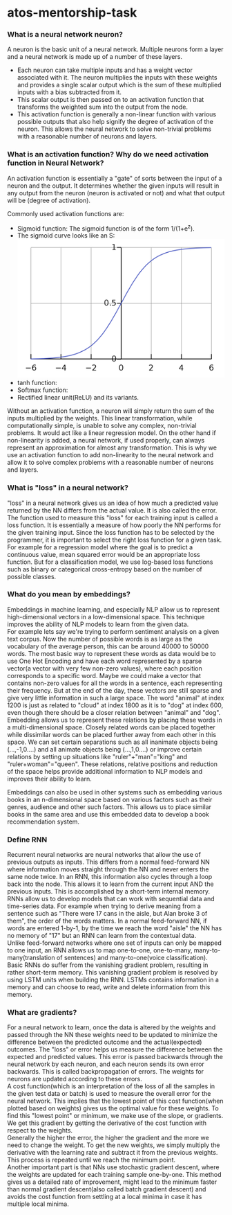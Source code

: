 # atos-mentorship-task
 
### What is a neural network neuron?
A neuron is the basic unit of a neural network. Multiple neurons form a layer and a neural network is made up of a number of these layers.  
- Each neuron can take multiple inputs and has a weight vector associated with it. The neuron multiplies the inputs with these weights and provides a single scalar output which is the sum of these multiplied inputs with a bias subtracted from it.  
- This scalar output is then passed on to an activation function that transforms the weighted sum into the output from the node.  
- This activation function is generally a non-linear function with various possible outputs that also help signify the degree of activation of the neuron. This allows the neural network to solve non-trivial problems with a reasonable number of neurons and layers.
  
### What is an activation function? Why do we need activation function in Neural Network?  
An activation function is essentially a "gate" of sorts between the input of a neuron and the output. It determines whether the given inputs will result in any output from the neuron (neuron is activated or not) and what that output will be (degree of activation).  

Commonly used activation functions are:
- Sigmoid function:  The sigmoid function is of the form 1/(1+e<sup>z</sup>).
 - The sigmoid curve looks like an S: ![Sigmoid Graph](images/SigmoidGraph.png)
- tanh function: 
- Softmax function:
- Rectified linear unit(ReLU) and its variants.
  
Without an activation function, a neuron will simply return the sum of the inputs multiplied by the weights. This linear transformation, while computationally simple, is unable to solve any complex, non-trivial problems. It would act like a linear regression model. On the other hand if non-linearity is added, a neural network, if used properly, can always represent an approximation for almost any transformation. This is why we use an activation function to add non-linearity to the neural network and allow it to solve complex problems with a reasonable number of neurons and layers.  
  
### What is "loss" in a neural network?
"loss" in a neural network gives us an idea of how much a predicted value returned by the NN differs from the actual value. It is also called the error. The function used to measure this "loss" for each training input is called a loss function. It is essentially a measure of how poorly the NN performs for the given training input. Since the loss function has to be selected by the programmer, it is important to select the right loss function for a given task. For example for a regression model where the goal is to predict a continuous value, mean squared error would be an appropriate loss function. But for a classification model, we use log-based loss functions such as binary or categorical cross-entropy based on the number of possible classes.

### What do you mean by embeddings?  
Embeddings in machine learning, and especially NLP allow us to represent high-dimensional vectors in a low-dimensional space. This technique improves the ability of NLP models to learn from the given data.  
For example lets say we're trying to perform sentiment analysis on a given text corpus. Now the number of possible words is as large as the vocabulary of the average person, this can be around 40000 to 50000 words. The most basic way to represent these words as data would be to use One Hot Encoding and have each word represented by a sparse vector(a vector with very few non-zero values), where each position corresponds to a specific word. Maybe we could make a vector that contains non-zero values for all the words in a sentence, each representing their frequency. But at the end of the day, these vectors are still sparse and give very little information in such a large space. The word "animal" at index 1200 is just as related to "cloud" at index 1800 as it is to "dog" at index 600, even though there should be a closer relation between "animal" and "dog".  
Embedding allows us to represent these relations by placing these words in a multi-dimensional space. Closely related words can be placed together while dissimilar words can be placed further away from each other in this space. We can set certain separations such as all inanimate objects being (...,-1,0....) and all animate objects being (...,1,0....) or improve certain relations by setting up situations like "ruler"+"man"="king" and "ruler+woman"="queen". These relations, relative positions and reduction of the space helps provide additional information to NLP models and improves their ability to learn.  

Embeddings can also be used in other systems such as embedding various books in an n-dimensional space based on various factors such as their genres, audience and other such factors. This allows us to place similar books in the same area and use this embedded data to develop a book recommendation system.  
  
### Define RNN
Recurrent neural networks are neural networks that allow the use of previous outputs as inputs. This differs from a normal feed-forward NN where information moves straight through the NN and never enters the same node twice. In an RNN, this information also cycles through a loop back into the node. This allows it to learn from the current input AND the previous inputs. This is accomplished by a short-term internal memory. RNNs allow us to develop models that can work with sequential data and time-series data. For example when trying to derive meaning from a sentence such as "There were 17 cans in the aisle, but Alan broke 3 of them", the order of the words matters. In a normal feed-forward NN, if words are entered 1-by-1, by the time we reach the word "aisle" the NN has no memory of "17" but an RNN can learn from the contextual data.  
Unlike feed-forward networks where one set of inputs can only be mapped to one input, an RNN allows us to map one-to-one, one-to-many, many-to-many(translation of sentences) and many-to-one(voice classification).  
Basic RNNs do suffer from the vanishing gradient problem, resulting in rather short-term memory. This vanishing gradient problem is resolved by using LSTM units when building the RNN. LSTMs contains information in a memory and can choose to read, write and delete information from this memory.  
  
### What are gradients?
For a neural network to learn, once the data is altered by the weights and passed through the NN these weights need to be updated to minimize the difference between the predicted outcome and the actual(expected) outcomes. The "loss" or error helps us measure the difference between the expected and predicted values. This error is passed backwards through the neural network by each neuron, and each neuron sends its own error backwards. This is called backpropagation of errors. The weights for neurons are updated according to these errors.  
A cost function(which is an interpretation of the loss of all the samples in the given test data or batch) is used to measure the overall error for the neural network. This implies that the lowest point of this cost function(when plotted based on weights) gives us the optimal value for these weights. To find this "lowest point" or minimum, we make use of the slope, or gradients. We get this gradient by getting the derivative of the cost function with respect to the weights.  
Generally the higher the error, the higher the gradient and the more we need to change the weight. To get the new weights, we simply multiply the derivative with the learning rate and subtract it from the previous weights. This process is repeated until we reach the minimum point.  
Another important part is that NNs use stochastic gradient descent, where the weights are updated for each training sample one-by-one. This method gives us a detailed rate of improvement, might lead to the minimum faster than normal gradient descent(also called batch gradient descent) and avoids the cost function from settling at a local minima in case it has multiple local minima.